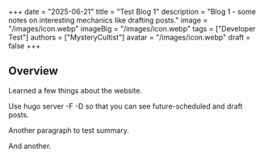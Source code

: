+++
date = "2025-06-21"
title = "Test Blog 1"
description = "Blog 1 - some notes on interesting mechanics like drafting posts."
image = "/images/icon.webp"
imageBig = "/images/icon.webp"
tags = ["Developer Test"]
authors = ["MysteryCultist"]
avatar = "/images/icon.webp"
draft = false
+++

## Overview

Learned a few things about the website.

Use hugo server -F -D so that you can see future-scheduled and draft posts.

Another paragraph to test summary.

And another.